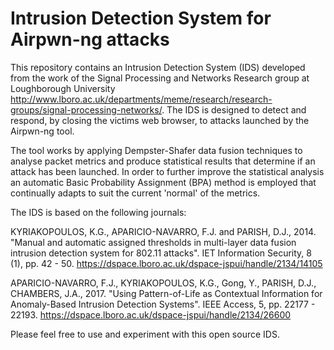 # Intrusion Detection System for Airpwn-ng attacks

This repository contains an Intrusion Detection System (IDS) developed from the work of the Signal Processing and Networks Research group at Loughborough University http://www.lboro.ac.uk/departments/meme/research/research-groups/signal-processing-networks/. The IDS is designed to detect and respond, by closing the victims web browser, to attacks launched by the Airpwn-ng tool. 

The tool works by applying Dempster-Shafer data fusion techniques to analyse packet metrics and produce statistical results that determine if an attack has been launched. In order to further improve the statistical analysis an automatic Basic Probability Assignment (BPA) method is employed that continually adapts to suit the current 'normal' of the metrics. 

The IDS is based on the following journals: 

KYRIAKOPOULOS, K.G., APARICIO-NAVARRO, F.J. and PARISH, D.J., 2014. "Manual and automatic assigned thresholds in multi-layer data fusion
intrusion detection system for 802.11 attacks". IET Information Security, 8 (1), pp. 42 - 50. https://dspace.lboro.ac.uk/dspace-jspui/handle/2134/14105

APARICIO-NAVARRO, F.J., KYRIAKOPOULOS, K.G., Gong, Y., PARISH, D.J., CHAMBERS, J.A., 2017. "Using Pattern-of-Life as Contextual Information for Anomaly-Based Intrusion Detection Systems". IEEE Access, 5, pp. 22177 - 22193. https://dspace.lboro.ac.uk/dspace-jspui/handle/2134/26600 

Please feel free to use and experiment with this open source IDS. 
